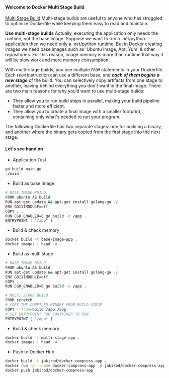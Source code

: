 #### Welcome to Docker Multi Stage Build

[Multi Stage Build](https://docs.docker.com/build/guide/multi-stage/)
Multi-stage builds are useful to anyone who has struggled to optimize Dockerfile while keeping them easy to read and maintain.

**Use multi-stage builds**
Actually, executing the application only needs the runtime, not the base image. Suppose we want to run a .net/python application then we need only a .net/python runtime. But in Docker creating images we need base images such as 'Ubuntu Image, Apt, Yum' & other repositories. For this reason, image memory is more than runtime that way it will be slow work and more memory consumption.

With multi-stage builds, you use multiple `FROM` statements in your Dockerfile. Each `FROM` instruction can use a different base, and ***each of them begins a new stage*** of the build. You can selectively copy artifacts from one stage to another, leaving behind everything you don't want in the final image. There are two main reasons for why you’d want to use multi-stage builds:

- They allow you to run build steps in parallel, making your build pipeline faster and more efficient.
- They allow you to create a final image with a smaller footprint, containing only what's needed to run your program.

The following Dockerfile has two separate stages: one for building a binary, and another where the binary gets copied from the first stage into the next stage.

#### Let's see hand on

- Application Test

```bash
go build main.go
./main
```

- Build as base image

```bash
# BASE IMAGE BUILD
FROM ubuntu AS build
RUN apt-get update && apt-get install golang-go -y
ENV GO111MODULE=off
COPY . .
RUN CGO_ENABLED=0 go build -o /app .
ENTRYPOINT [ "/app" ]
```

- Build & check memory

```bash
docker build -t base-image-app .
docker images | head -4
```

- Build as multi stage

```bash
# BASE IMAGE BUILD
FROM ubuntu AS build
RUN apt-get update && apt-get install golang-go -y
ENV GO111MODULE=off
COPY . .
RUN CGO_ENABLED=0 go build -o /app .

# MULTI STAGE BUILD
FROM scratch
# COPY THE COMPILED BINARY FROM BUILD STAGE
COPY --from=build /app /app
# SET ENTRYPOINT FOR CONTAINER TO RUN
ENTRYPOINT [ "/app" ]
```

- Build & check memory

```bash
docker build -t multi-stage-app .
docker images | head -4
```

- Push to Docker Hub

```bash
docker build -t jakirbd/docker-compress-app .
docker run -p --name docker-compress-app -d jakirbd/docker-compress-app:latest
docker push jakirbd/docker-compress-app
```
